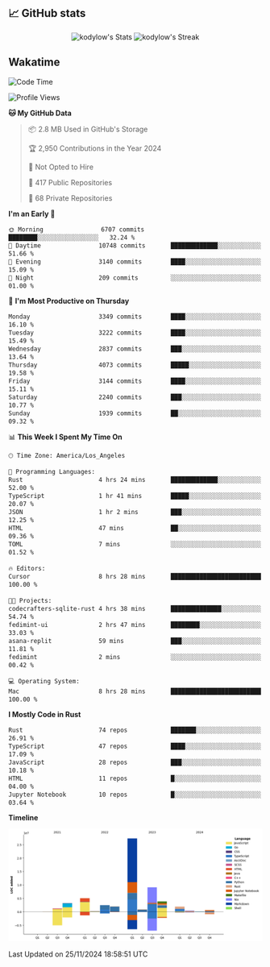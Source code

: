 ## 📈 GitHub stats
<!--START_SECTION:github-->
<div class="badges-githubstats">
  <p align="center">
    <img src="https://github-readme-stats.vercel.app/api?username=kodylow&theme=tokyonight&show_icons=true&hide_border=true&count_private=true" alt="kodylow's Stats" height="165">
    <img src="https://github-readme-streak-stats.herokuapp.com/?user=kodylow&theme=tokyonight&hide_border=true" alt="kodylow's Streak" height="165">
  </p>
</div>
<!--END_SECTION:github-->

## Wakatime 
<!--START_SECTION:waka-->
![Code Time](http://img.shields.io/badge/Code%20Time-1%2C277%20hrs%2039%20mins-blue)

![Profile Views](http://img.shields.io/badge/Profile%20Views-8-blue)

**🐱 My GitHub Data** 

> 📦 2.8 MB Used in GitHub's Storage 
 > 
> 🏆 2,950 Contributions in the Year 2024
 > 
> 🚫 Not Opted to Hire
 > 
> 📜 417 Public Repositories 
 > 
> 🔑 68 Private Repositories 
 > 
**I'm an Early 🐤** 

```text
🌞 Morning                6707 commits        ████████░░░░░░░░░░░░░░░░░   32.24 % 
🌆 Daytime                10748 commits       █████████████░░░░░░░░░░░░   51.66 % 
🌃 Evening                3140 commits        ████░░░░░░░░░░░░░░░░░░░░░   15.09 % 
🌙 Night                  209 commits         ░░░░░░░░░░░░░░░░░░░░░░░░░   01.00 % 
```
📅 **I'm Most Productive on Thursday** 

```text
Monday                   3349 commits        ████░░░░░░░░░░░░░░░░░░░░░   16.10 % 
Tuesday                  3222 commits        ████░░░░░░░░░░░░░░░░░░░░░   15.49 % 
Wednesday                2837 commits        ███░░░░░░░░░░░░░░░░░░░░░░   13.64 % 
Thursday                 4073 commits        █████░░░░░░░░░░░░░░░░░░░░   19.58 % 
Friday                   3144 commits        ████░░░░░░░░░░░░░░░░░░░░░   15.11 % 
Saturday                 2240 commits        ███░░░░░░░░░░░░░░░░░░░░░░   10.77 % 
Sunday                   1939 commits        ██░░░░░░░░░░░░░░░░░░░░░░░   09.32 % 
```


📊 **This Week I Spent My Time On** 

```text
🕑︎ Time Zone: America/Los_Angeles

💬 Programming Languages: 
Rust                     4 hrs 24 mins       █████████████░░░░░░░░░░░░   52.00 % 
TypeScript               1 hr 41 mins        █████░░░░░░░░░░░░░░░░░░░░   20.07 % 
JSON                     1 hr 2 mins         ███░░░░░░░░░░░░░░░░░░░░░░   12.25 % 
HTML                     47 mins             ██░░░░░░░░░░░░░░░░░░░░░░░   09.36 % 
TOML                     7 mins              ░░░░░░░░░░░░░░░░░░░░░░░░░   01.52 % 

🔥 Editors: 
Cursor                   8 hrs 28 mins       █████████████████████████   100.00 % 

🐱‍💻 Projects: 
codecrafters-sqlite-rust 4 hrs 38 mins       ██████████████░░░░░░░░░░░   54.74 % 
fedimint-ui              2 hrs 47 mins       ████████░░░░░░░░░░░░░░░░░   33.03 % 
asana-replit             59 mins             ███░░░░░░░░░░░░░░░░░░░░░░   11.81 % 
fedimint                 2 mins              ░░░░░░░░░░░░░░░░░░░░░░░░░   00.42 % 

💻 Operating System: 
Mac                      8 hrs 28 mins       █████████████████████████   100.00 % 
```

**I Mostly Code in Rust** 

```text
Rust                     74 repos            ███████░░░░░░░░░░░░░░░░░░   26.91 % 
TypeScript               47 repos            ████░░░░░░░░░░░░░░░░░░░░░   17.09 % 
JavaScript               28 repos            ███░░░░░░░░░░░░░░░░░░░░░░   10.18 % 
HTML                     11 repos            █░░░░░░░░░░░░░░░░░░░░░░░░   04.00 % 
Jupyter Notebook         10 repos            █░░░░░░░░░░░░░░░░░░░░░░░░   03.64 % 
```



**Timeline**

![Lines of Code chart](https://raw.githubusercontent.com/Kodylow/Kodylow/master/assets/bar_graph.png)


 Last Updated on 25/11/2024 18:58:51 UTC
<!--END_SECTION:waka-->
